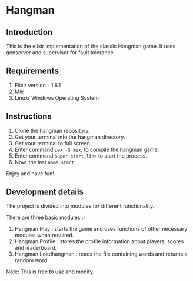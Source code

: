 # Hangman

## Introduction
This is the elixir implementation of the classic Hangman game. It uses genserver and supervisor for fault tolerance.
## Requirements
1. Elixir version - 1.6.1
2. Mix
3. Linux/ Windows Operating System

## Instructions
1. Clone the hangman repository.
2. Get your terminal into the hangman directory.
3. Get your terminal to full screen.
4. Enter command `iex -S mix`, to compile the hangman game.
5. Enter command `Super.start_link` to start the process.
6. Now, the last `Game.start`.

Enjoy and have fun!

## Development details
The project is divided into modules for different functionality.

There are three basic modules :-

1. Hangman.Play : starts the game and uses functions of other necessary modules when required.
2. Hangman.Profile : stores the profile information about players, scores and leaderboard.
3. Hangman.Loadhangman : reads the file containing words and returns a random word.


Note: This is free to use and modify.
